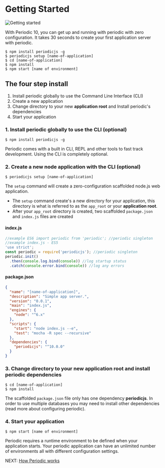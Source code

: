 # Getting Started


![Getting started](https://raw.githubusercontent.com/typesettin/periodicjs/master/doc/images/getting-started/01-setup-install.gif)

With Periodic 10, you can get up and running with periodic with zero configuration. It takes 30 seconds to create your first application server with periodic.

```console
$ npm install periodicjs -g 
$ periodicjs setup [name-of-application] 
$ cd [name-of-application]
$ npm install
$ npm start [name of environment]
```

## The four step install
1. Install periodic globally to use the Command Line Interface (CLI)
2. Create a new application
3. Change directory to your new **application root** and Install periodic's dependencies
4. Start your application

### 1. Install periodic globally to use the CLI (optional) 

```
$ npm install periodicjs -g 
```
Periodic comes with a built in CLI, REPL and other tools to fast track development. Using the CLI is completely optional. 

### 2. Create a new node application with the CLI (optional)

```
$ periodicjs setup [name-of-application]
```
The `setup` command will create a zero-configuration scaffolded node.js web application.
* The `setup` command create's a new directory for your application, this directory is what is referred to as the `app_root` or your **application root**.
* After your `app_root` directory is created, two scaffolded `package.json` and `index.js` files are created  

#### index.js
```javascript
//example ES6 import periodic from 'periodic'; //periodic singleton
//example index.js - ES5
'use strict';
const periodic = require('periodicjs'); //periodic singleton
periodic.init()
  .then(console.log.bind(console)) //log startup status
  .catch(console.error.bind(console)) //log any errors
```

#### package.json
```json
{
  "name": "[name-of-application]",
  "description": "Simple app server.",
  "version": "0.0.1",
  "main": "index.js",
  "engines": {
    "node": "^6.x"
  },
  "scripts": {
    "start": "node index.js --e",
    "test": "mocha -R spec --recursive"
  },
  "dependencies": {
    "periodicjs": "^10.0.0"
  }
}
```

### 3. Change directory to your new **application root** and install periodic dependencies

```
$ cd [name-of-application] 
$ npm install
```

The scaffolded `package.json` file only has one dependency **periodicjs**. In order to use multiple databases you may need to install other dependencies (read more about configuring periodic). 


### 4. Start your application 

```
$ npm start [name of environment]
```

Periodic requires a runtime environment to be defined when your application starts. Your periodic application can have an unlimited number of environments all with different configuration settings. 

NEXT: [ How Periodic works ](https://github.com/typesettin/periodicjs/blob/master/doc/overview/01-how-periodic-works.md)